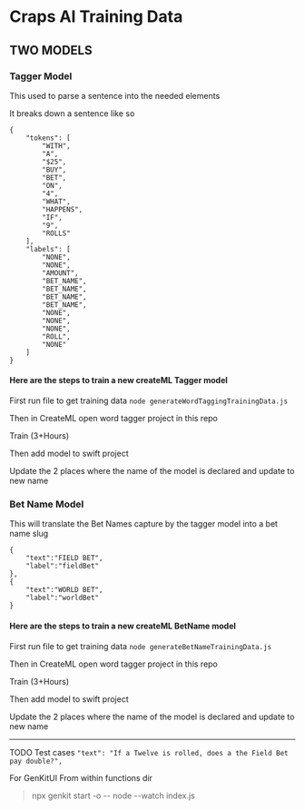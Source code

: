 # Craps AI Training Data


## TWO MODELS

### Tagger Model

This used to parse a sentence into the needed elements

It breaks down a sentence like so

```
{
    "tokens": [
        "WITH",
        "A",
        "$25",
        "BUY",
        "BET",
        "ON",
        "4",
        "WHAT",
        "HAPPENS",
        "IF",
        "9",
        "ROLLS"
    ],
    "labels": [
        "NONE",
        "NONE",
        "AMOUNT",
        "BET_NAME",
        "BET_NAME",
        "BET_NAME",
        "BET_NAME",
        "NONE",
        "NONE",
        "NONE",
        "ROLL",
        "NONE"
    ]
}
```

#### Here are the steps to train a new createML Tagger model

First run file to get training data
`node generateWordTaggingTrainingData.js`

Then in CreateML open word tagger project in this repo

Train (3+Hours)

Then add model to swift project

Update the 2 places where the name of the model is declared and update to new name

### Bet Name Model

This will translate the Bet Names capture by the tagger model into a bet name slug

```
{
    "text":"FIELD BET",
    "label":"fieldBet"
},
{
    "text":"WORLD BET",
    "label":"worldBet"
}
```

#### Here are the steps to train a new createML BetName model

First run file to get training data
`node generateBetNameTrainingData.js`

Then in CreateML open word tagger project in this repo

Train (3+Hours)

Then add model to swift project

Update the 2 places where the name of the model is declared and update to new name

----

TODO Test cases
`"text": "If a Twelve is rolled, does a the Field Bet pay double?",`

For GenKitUI
From within functions dir
> npx genkit start -o -- node --watch index.js